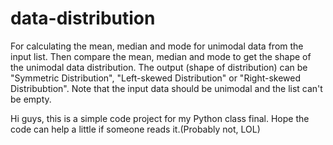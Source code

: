 # data-distribution
For calculating the mean, median and mode for unimodal data from the input list. Then compare the mean, median and mode to get the shape of the unimodal data distribution. The output (shape of distribution) can be "Symmetric Distribution", "Left-skewed Distribution" or "Right-skewed Distribubtion". Note that the input data should be unimodal and the list can't be empty.

Hi guys, this is a simple code project for my Python class final.
Hope the code can help a little if someone reads it.(Probably not, LOL)

